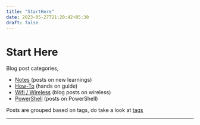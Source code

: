 ```yaml
---
title: "StartHere"
date: 2023-05-27T21:20:42+05:30
draft: false
---
```

# Start Here

Blog post categories,<!--more-->
* [Notes](/tags/notes/) (posts on new learnings)
* [How-To](/tags/how-to/) (hands on guide)
* [Wifi / Wireless](/tags/wifi/) (blog posts on wireless)
* [PowerShell](/tags/powershell/) (posts on PowerShell)

Posts are grouped based on tags, do take a look at [tags](/tags/)

---


